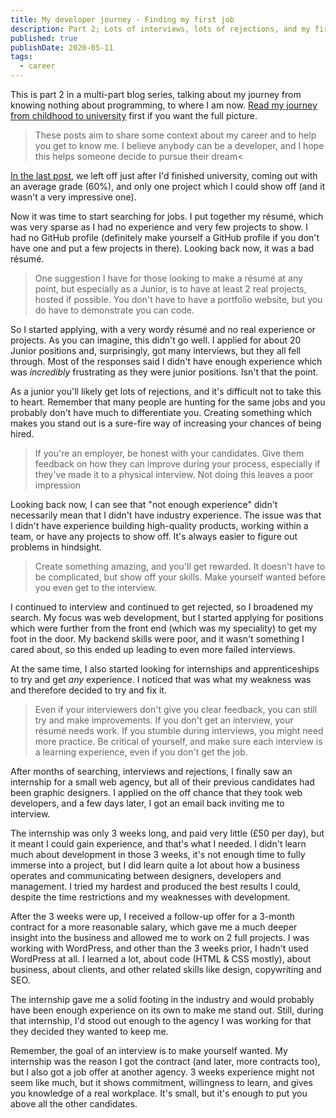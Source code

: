 ```yaml
---
title: My developer journey - Finding my first job
description: Part 2; Lots of interviews, lots of rejections, and my first internship
published: true
publishDate: 2020-05-11
tags:
  - career
---
```


This is part 2 in a multi-part blog series, talking about my journey from knowing nothing about programming, to where I am now. [Read my journey from childhood to university](https://danspratling.dev/blog/my-journey-in-development-part-1-school-and-university) first if you want the full picture.

> These posts aim to share some context about my career and to help you get to know me. I believe anybody can be a developer, and I hope this helps someone decide to pursue their dream<

[In the last post](https://danspratling.dev/blog/my-journey-in-development-part-1-school-and-university), we left off just after I'd finished university, coming out with an average grade (60%), and only one project which I could show off (and it wasn't a very impressive one).

Now it was time to start searching for jobs. I put together my résumé, which was very sparse as I had no experience and very few projects to show. I had no GitHub profile (definitely make yourself a GitHub profile if you don't have one and put a few projects in there). Looking back now, it was a bad résumé.

> One suggestion I have for those looking to make a résumé at any point, but especially as a Junior, is to have at least 2 real projects, hosted if possible. You don't have to have a portfolio website, but you do have to demonstrate you can code.

So I started applying, with a very wordy résumé and no real experience or projects. As you can imagine, this didn't go well. I applied for about 20 Junior positions and, surprisingly, got many interviews, but they all fell through. Most of the responses said I didn't have enough experience which was _incredibly_ frustrating as they were junior positions. Isn't that the point.

As a junior you'll likely get lots of rejections, and it's difficult not to take this to heart. Remember that many people are hunting for the same jobs and you probably don't have much to differentiate you. Creating something which makes you stand out is a sure-fire way of increasing your chances of being hired.

> If you're an employer, be honest with your candidates. Give them feedback on how they can improve during your process, especially if they've made it to a physical interview. Not doing this leaves a poor impression

Looking back now, I can see that "not enough experience" didn't necessarily mean that I didn't have industry experience. The issue was that I didn't have experience building high-quality products, working within a team, or have any projects to show off. It's always easier to figure out problems in hindsight.

> Create something amazing, and you'll get rewarded. It doesn't have to be complicated, but show off your skills. Make yourself wanted before you even get to the interview.

I continued to interview and continued to get rejected, so I broadened my search. My focus was web development, but I started applying for positions which were further from the front end (which was my speciality) to get my foot in the door. My backend skills were poor, and it wasn't something I cared about, so this ended up leading to even more failed interviews.

At the same time, I also started looking for internships and apprenticeships to try and get _any_ experience. I noticed that was what my weakness was and therefore decided to try and fix it.

> Even if your interviewers don't give you clear feedback, you can still try and make improvements. If you don't get an interview, your résumé needs work. If you stumble during interviews, you might need more practice. Be critical of yourself, and make sure each interview is a learning experience, even if you don't get the job.

After months of searching, interviews and rejections, I finally saw an internship for a small web agency, but all of their previous candidates had been graphic designers. I applied on the off chance that they took web developers, and a few days later, I got an email back inviting me to interview.

The internship was only 3 weeks long, and paid very little (£50 per day), but it meant I could gain experience, and that's what I needed. I didn't learn much about development in those 3 weeks, it's not enough time to fully immerse into a project, but I did learn quite a lot about how a business operates and communicating between designers, developers and management. I tried my hardest and produced the best results I could, despite the time restrictions and my weaknesses with development.

After the 3 weeks were up, I received a follow-up offer for a 3-month contract for a more reasonable salary, which gave me a much deeper insight into the business and allowed me to work on 2 full projects. I was working with WordPress, and other than the 3 weeks prior, I hadn't used WordPress at all. I learned a lot, about code (HTML & CSS mostly), about business, about clients, and other related skills like design, copywriting and SEO.

The internship gave me a solid footing in the industry and would probably have been enough experience on its own to make me stand out. Still, during that internship, I'd stood out enough to the agency I was working for that they decided they wanted to keep me.

Remember, the goal of an interview is to make yourself wanted. My internship was the reason I got the contract (and later, more contracts too), but I also got a job offer at another agency. 3 weeks experience might not seem like much, but it shows commitment, willingness to learn, and gives you knowledge of a real workplace. It's small, but it's enough to put you above all the other candidates.
